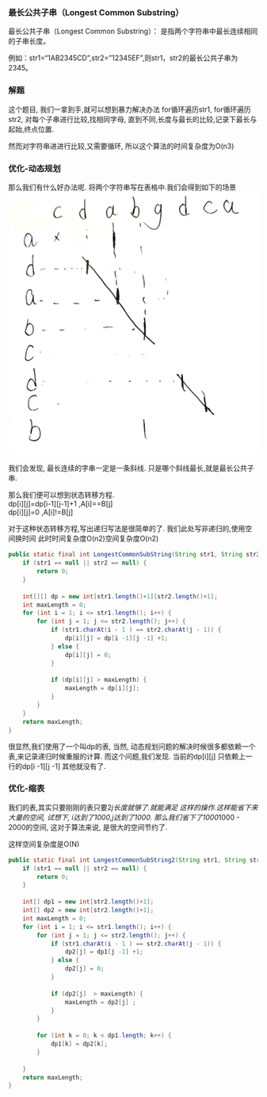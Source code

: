 ### 最长公共子串（Longest Common Substring）

最长公共子串（Longest Common Substring）： 是指两个字符串中最长连续相同的子串长度。

例如：str1=“1AB2345CD”,str2=”12345EF”,则str1，str2的最长公共子串为2345。

### 解题
这个题目, 我们一拿到手,就可以想到暴力解决办法
for循环遍历str1, for循环遍历str2,
对每个子串进行比较,找相同字母, 直到不同,长度与最长的比较,记录下最长与起始,终点位置.

然而对字符串进进行比较,又需要循环, 所以这个算法的时间复杂度为O(n3)

### 优化-动态规划

那么我们有什么好办法呢. 将两个字符串写在表格中.我们会得到如下的场景
![](img/longest_common_string.jpg)

我们会发现, 最长连续的字串一定是一条斜线. 只是哪个斜线最长,就是最长公共子串.

那么我们便可以想到状态转移方程.<br>
dp[i][j]=dp[i-1][j-1]+1      ,A[i]==B[j]<br>
dp[i][j]=0                   ,A[i]!=B[j]


对于这种状态转移方程,写出递归写法是很简单的了. 我们此处写非递归的,使用空间换时间 此时时间复杂度O(n2)空间复杂度O(n2)

``` java
public static final int LongestCommonSubString(String str1, String str2) {
    if (str1 == null || str2 == null) {
        return 0;
    }

    int[][] dp = new int[str1.length()+1][str2.length()+1];
    int maxLength = 0;
    for (int i = 1; i <= str1.length(); i++) {
        for (int j = 1; j <= str2.length(); j++) {
            if (str1.charAt(i - 1 ) == str2.charAt(j - 1)) {
                dp[i][j] = dp[i -1][j -1] +1;
            } else {
                dp[i][j] = 0;
            }

            if (dp[i][j] > maxLength) {
                maxLength = dp[i][j];
            }
        }
    }
    return maxLength;
}
```

很显然,我们使用了一个叫dp的表, 当然, 动态规划问题的解决时候很多都依赖一个表,来记录递归时候重服的计算. 而这个问题,我们发现. 当前的dp[i][j] 只依赖上一行的dp[i -1][j -1] 其他就没有了.

### 优化-缩表
我们的表,其实只要刚刚的表只要2*j长度就够了.就能满足 这样的操作.这样能省下来大量的空间, 试想下, i达到了1000,j达到了1000.
那么我们省下了1000*1000 - 2000的空间, 这对于算法来说, 是很大的空间节约了.

这样空间复杂度是O(N)

``` java
public static final int LongestCommonSubString2(String str1, String str2) {
    if (str1 == null || str2 == null) {
        return 0;
    }

    int[] dp1 = new int[str2.length()+1];
    int[] dp2 = new int[str2.length()+1];
    int maxLength = 0;
    for (int i = 1; i <= str1.length(); i++) {
        for (int j = 1; j <= str2.length(); j++) {
            if (str1.charAt(i - 1 ) == str2.charAt(j - 1)) {
                dp2[j] = dp1[j -1] +1;
            } else {
                dp2[j] = 0;
            }

            if (dp2[j]  > maxLength) {
                maxLength = dp2[j] ;
            }
        }

        for (int k = 0; k < dp1.length; k++) {
            dp1[k] = dp2[k];
        }

    }
    return maxLength;
}

```
